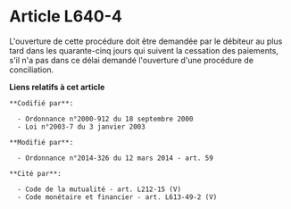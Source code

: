 # Article L640-4

L'ouverture de cette procédure doit être demandée par le débiteur au plus tard dans les quarante-cinq jours qui suivent la
cessation des paiements, s'il n'a pas dans ce délai demandé l'ouverture d'une procédure de conciliation.

**Liens relatifs à cet article**

	**Codifié par**:

	  - Ordonnance n°2000-912 du 18 septembre 2000
	  - Loi n°2003-7 du 3 janvier 2003

	**Modifié par**:

	  - Ordonnance n°2014-326 du 12 mars 2014 - art. 59

	**Cité par**:

	  - Code de la mutualité - art. L212-15 (V)
	  - Code monétaire et financier - art. L613-49-2 (V)
